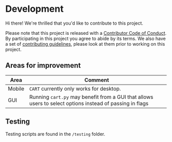 # Development

[code-of-conduct]: CODE_OF_CONDUCT.md

[contributing]: CONTRIBUTING.md

Hi there! We're thrilled that you'd like to contribute to this project. 

Please note that this project is released with a [Contributor Code of Conduct][code-of-conduct]. By participating in this project you agree to abide by its terms. We also have a set of  [contributing guidelines][contributing], please look at them prior to working on this project.  



## Areas for improvement

| Area   | Comment                                                      |
| ------ | ------------------------------------------------------------ |
| Mobile | `CART` currently only works for desktop.                     |
| GUI    | Running `cart.py` may benefit from a GUI that allows users to select options instead of passing in flags |



## Testing 

Testing scripts are found in the `/testing` folder. 
